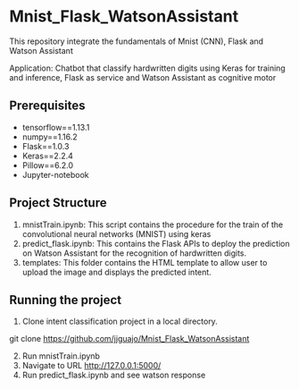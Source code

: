 # Mnist_Flask_WatsonAssistant
This repository integrate the fundamentals of Mnist (CNN), Flask and Watson Assistant

Application: Chatbot that classify hardwritten digits using Keras for training and inference, Flask as service and Watson Assistant as cognitive motor

## Prerequisites

* tensorflow==1.13.1
* numpy==1.16.2
* Flask==1.0.3
* Keras==2.2.4
* Pillow==6.2.0
* Jupyter-notebook

## Project Structure

1. mnistTrain.ipynb: This script contains the procedure for the train of the convolutional neural networks (MNIST) using keras
2. predict_flask.ipynb: This contains the Flask APIs to deploy the prediction on Watson Assistant for the recognition of hardwritten digits. 
3. templates: This folder contains the HTML template to allow user to upload the image and displays the predicted intent.

## Running the project

1. Clone intent classification project in a local directory.

git clone https://github.com/jjguajo/Mnist_Flask_WatsonAssistant

2. Run mnistTrain.ipynb
3. Navigate to URL http://127.0.0.1:5000/
4. Run predict_flask.ipynb and see watson response




